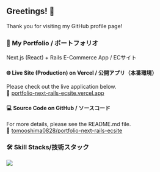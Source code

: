## Greetings! 👋
Thank you for visiting my GitHub profile page!

### 🚀 My Portfolio / ポートフォリオ
Next.js (React) + Rails E-Commerce App / ECサイト

#### 🌐 Live Site (Production) on Vercel / 公開アプリ（本番環境）
Please check out the live application below.  
🔗 [portfolio-next-rails-ecsite.vercel.app](https://portfolio-next-rails-ecsite.vercel.app)

#### 💻 Source Code on GitHub / ソースコード
For more details, please see the README.md file.  
🔗 [tomooshima0828/portfolio-next-rails-ecsite](https://github.com/tomooshima0828/portfolio-next-rails-ecsite)


### 🛠 Skill Stacks/技術スタック
<p align="left">
  <a href="https://skillicons.dev">
    <img src="https://skillicons.dev/icons?i=ruby,rails,js,ts,react,nextjs,redux,vue,vuetify,postgres,mysql,aws,docker,git,githubactions,html,css,tailwind,bootstrap,linux,ubuntu,vim,md,npm,yarn,webpack,jquery,vercel,supabase,wordpress,apple,windows" />
  </a>
</p>

<!--
**tomooshima0828/tomooshima0828** is a ✨ _special_ ✨ repository because its `README.md` (this file) appears on your GitHub profile.

Here are some ideas to get you started:

- 🔭 I’m currently working on ...
- 🌱 I’m currently learning ...
- 👯 I’m looking to collaborate on ...
- 🤔 I’m looking for help with ...
- 💬 Ask me about ...
- 📫 How to reach me: ...
- 😄 Pronouns: ...
- ⚡ Fun fact: ...
-->
